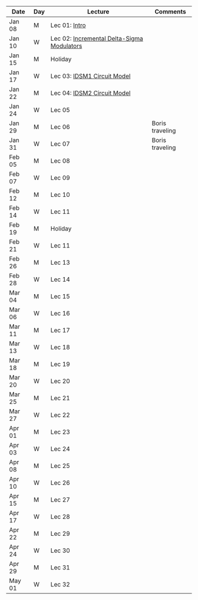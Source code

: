 | Date  | Day  | Lecture  | Comments  |
|---|---|---|---|
|Jan 08	|M |Lec 01: [Intro](/1_Schedule/pdf/LEC01.pdf)   |   |
|Jan 10	|W |Lec 02: [Incremental Delta-Sigma Modulators](/1_Schedule/pdf/LEC02.pdf)   |   |
|Jan 15	|M |Holiday  |   |
|Jan 17	|W |Lec 03: [IDSM1 Circuit Model](/1_Schedule/pdf/LEC03.pdf)      |   |
|Jan 22	|M |Lec 04: [IDSM2 Circuit Model](/1_Schedule/pdf/LEC04.pdf)   |   |
|Jan 24	|W |Lec 05   |   |
|Jan 29	|M |Lec 06   |Boris traveling   |
|Jan 31	|W |Lec 07   |Boris traveling   |
|Feb 05	|M |Lec 08   |   |
|Feb 07	|W |Lec 09   |   |
|Feb 12	|M |Lec 10   |   |
|Feb 14	|W |Lec 11   |   |
|Feb 19	|M |Holiday  |   |
|Feb 21	|W |Lec 11   |   |
|Feb 26	|M |Lec 13   |   |
|Feb 28	|W |Lec 14   |   |
|Mar 04	|M |Lec 15   |   |
|Mar 06	|W |Lec 16   |   |
|Mar 11	|M |Lec 17   |   |
|Mar 13	|W |Lec 18   |   |
|Mar 18	|M |Lec 19   |   |
|Mar 20	|W |Lec 20   |   |
|Mar 25	|M |Lec 21   |   |
|Mar 27	|W |Lec 22   |   |
|Apr 01	|M |Lec 23   |   |
|Apr 03	|W |Lec 24   |   |
|Apr 08	|M |Lec 25   |   |
|Apr 10	|W |Lec 26   |   |
|Apr 15	|M |Lec 27   |   |
|Apr 17	|W |Lec 28   |   |
|Apr 22	|M |Lec 29   |   |
|Apr 24	|W |Lec 30   |   |
|Apr 29	|M |Lec 31   |   |
|May 01	|W |Lec 32   |   |
